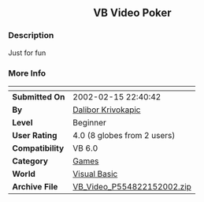 ﻿<div align="center">

## VB Video Poker


</div>

### Description

Just for fun
 
### More Info
 


<span>             |<span>
---                |---
**Submitted On**   |2002-02-15 22:40:42
**By**             |[Dalibor Krivokapic](https://github.com/Planet-Source-Code/PSCIndex/blob/master/ByAuthor/dalibor-krivokapic.md)
**Level**          |Beginner
**User Rating**    |4.0 (8 globes from 2 users)
**Compatibility**  |VB 6\.0
**Category**       |[Games](https://github.com/Planet-Source-Code/PSCIndex/blob/master/ByCategory/games__1-38.md)
**World**          |[Visual Basic](https://github.com/Planet-Source-Code/PSCIndex/blob/master/ByWorld/visual-basic.md)
**Archive File**   |[VB\_Video\_P554822152002\.zip](https://github.com/Planet-Source-Code/dalibor-krivokapic-vb-video-poker__1-31839/archive/master.zip)








